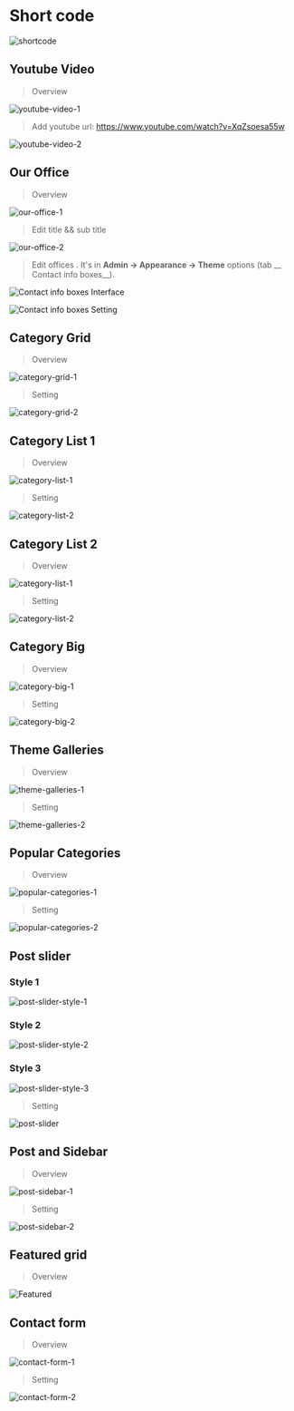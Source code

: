 # Short code

![shortcode](_images/shortcodes/shotcode-overview.png)

## Youtube Video

> Overview

![youtube-video-1](_images/shortcodes/youtube-video-1.png)

> Add youtube url: https://www.youtube.com/watch?v=XqZsoesa55w

![youtube-video-2](_images/shortcodes/youtube-video-2.png)

## Our Office

> Overview

![our-office-1](_images/shortcodes/our-office-1.png)

> Edit title && sub title

![our-office-2](_images/shortcodes/our-office-2.png)

> Edit offices . It's in __Admin -> Appearance -> Theme__ options (tab __ Contact info boxes__).

![ Contact info boxes Interface](_images/userguide/contact-info-boxes-1.png) 

![ Contact info boxes Setting](_images/userguide/contact-info-boxes-2.png) 

## Category Grid

> Overview

![category-grid-1](_images/shortcodes/category-grid-1.png)

> Setting

![category-grid-2](_images/shortcodes/category-grid-2.png)


## Category List 1

> Overview

![category-list-1](_images/shortcodes/category-list-1-1.png)

> Setting

![category-list-2](_images/shortcodes/category-list-1-2.png)


## Category List 2

> Overview

![category-list-1](_images/shortcodes/category-list-2-1.png)

> Setting

![category-list-2](_images/shortcodes/category-list-2-2.png)

## Category Big

> Overview

![category-big-1](_images/shortcodes/category-big-2.png)

> Setting

![category-big-2](_images/shortcodes/category-big-1.png)


## Theme Galleries

> Overview

![theme-galleries-1](_images/shortcodes/theme-galleries-1.png)

> Setting

![theme-galleries-2](_images/shortcodes/theme-galleries-2.png)

## Popular Categories

> Overview

![popular-categories-1](_images/shortcodes/popular-categories-1.png)

> Setting

![popular-categories-2](_images/shortcodes/popular-categories-2.png)

## Post slider

### Style 1

![post-slider-style-1](_images/shortcodes/post-slider-style-1.png)

### Style 2

![post-slider-style-2](_images/shortcodes/post-slider-style-2.png)

### Style 3

![post-slider-style-3](_images/shortcodes/post-slider-style-3.png)

> Setting

![post-slider](_images/shortcodes/post-slider.png)


## Post and Sidebar

> Overview

![post-sidebar-1](_images/shortcodes/post-sidebar-1.png)

> Setting

![post-sidebar-2](_images/shortcodes/post-sidebar-2.png)

## Featured grid

> Overview

![Featured](_images/shortcodes/post-sidebar-1.png)


## Contact form

> Overview

![contact-form-1](_images/shortcodes/contact-form-1.png)

> Setting

![contact-form-2](_images/shortcodes/contact-form-2.png)
